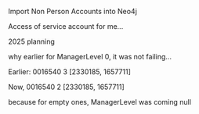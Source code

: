 Import Non Person Accounts into Neo4j

Access of service account for me...

2025 planning


why earlier for ManagerLevel 0, it was not failing...

Earlier:
0016540 3 [2330185, 1657711]

Now,
0016540 2 [2330185, 1657711]

because for empty ones, ManagerLevel was coming null